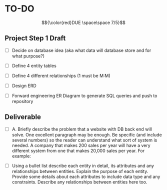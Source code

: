 # TO-DO 
$${\color{red}DUE \space\space 7/5}$$
## Project Step 1 Draft

- [ ] Decide on database idea (aka what data will database store and for what purpose?)

- [ ] Define 4 entity tables

- [ ] Define 4 different relationships (1 must be M:M)
- [ ] Design ERD

- [ ] Forward engineering ER Diagram to generate SQL queries and push to repository
## Deliverable

- [ ] A. Briefly describe the problem that a website with DB back end will solve. One excellent paragraph may be enough. Be specific (and include several numbers) so the reader can understand what sort of system is needed. A company that makes 200 sales per year will have a very different system from one that makes 20,000 sales per year. For example:

- [ ] Using a bullet list describe each entity in detail, its attributes and any relationships between entities. Explain the purpose of each entity. Provide some details about each attributes to include data type and any constraints. Describe any relationships between entities here too.



